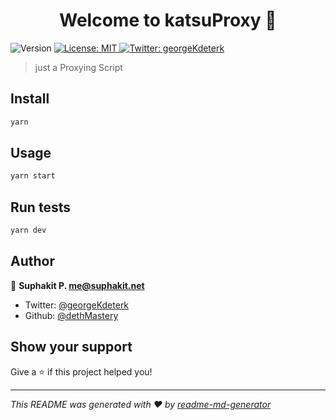 <h1 align="center">Welcome to katsuProxy 👋</h1>
<p>
  <img alt="Version" src="https://img.shields.io/badge/version-1.0.0-blue.svg?cacheSeconds=2592000" />
  <a href="#" target="_blank">
    <img alt="License: MIT" src="https://img.shields.io/badge/License-MIT-yellow.svg" />
  </a>
  <a href="https://twitter.com/georgeKdeterk" target="_blank">
    <img alt="Twitter: georgeKdeterk" src="https://img.shields.io/twitter/follow/georgeKdeterk.svg?style=social" />
  </a>
</p>

> just a Proxying Script

## Install

```sh
yarn
```

## Usage

```sh
yarn start
```

## Run tests

```sh
yarn dev
```

## Author

👤 **Suphakit P. <me@suphakit.net>**

* Twitter: [@georgeKdeterk](https://twitter.com/georgeKdeterk)
* Github: [@dethMastery](https://github.com/dethMastery)

## Show your support

Give a ⭐️ if this project helped you!

***
_This README was generated with ❤️ by [readme-md-generator](https://github.com/kefranabg/readme-md-generator)_